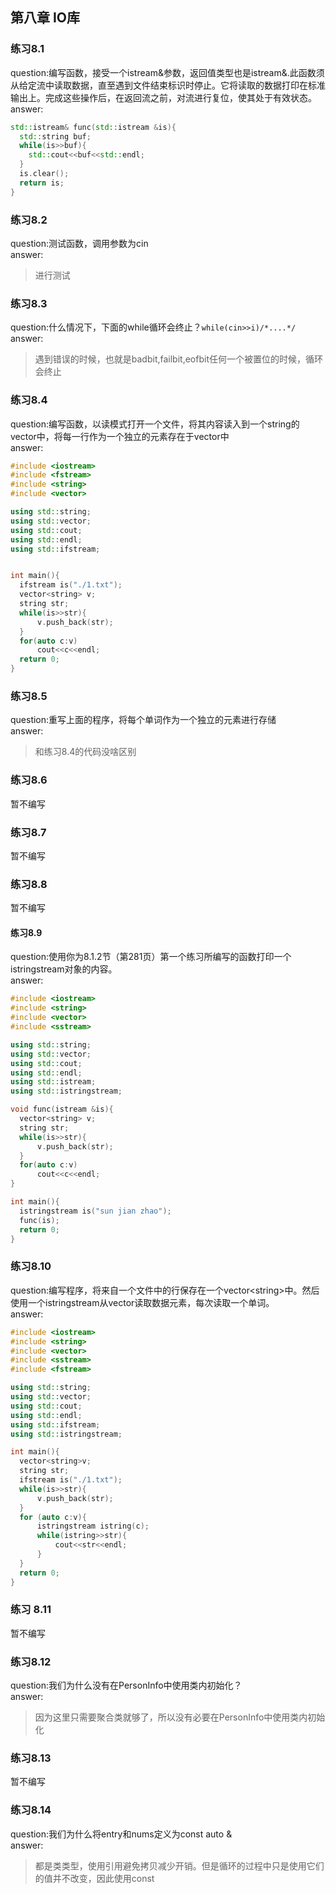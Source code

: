 ## 第八章 IO库
### 练习8.1
  question:编写函数，接受一个istream&参数，返回值类型也是istream&.此函数须从给定流中读取数据，直至遇到文件结束标识时停止。它将读取的数据打印在标准输出上。完成这些操作后，在返回流之前，对流进行复位，使其处于有效状态。   
  answer:   
  ```cpp
  std::istream& func(std::istream &is){
    std::string buf;
    while(is>>buf){
      std::cout<<buf<<std::endl;
    }
    is.clear();
    return is;
  }
  ```
  
### 练习8.2
  question:测试函数，调用参数为cin   
  answer:  
  >进行测试

### 练习8.3
  question:什么情况下，下面的while循环会终止？`while(cin>>i)/*....*/`   
  answer:  
  >遇到错误的时候，也就是badbit,failbit,eofbit任何一个被置位的时候，循环会终止

### 练习8.4
  question:编写函数，以读模式打开一个文件，将其内容读入到一个string的vector中，将每一行作为一个独立的元素存在于vector中  
  answer:  
  ```cpp
  #include <iostream>
#include <fstream>
#include <string>
#include <vector>

using std::string;
using std::vector;
using std::cout;
using std::endl;
using std::ifstream;


int main(){
    ifstream is("./1.txt");
    vector<string> v;
    string str;
    while(is>>str){
        v.push_back(str);
    }
    for(auto c:v)
        cout<<c<<endl;
    return 0;
}
```

### 练习8.5
  question:重写上面的程序，将每个单词作为一个独立的元素进行存储  
  answer:  
  >和练习8.4的代码没啥区别

### 练习8.6
  暂不编写

### 练习8.7
  暂不编写

### 练习8.8
  暂不编写

#### 练习8.9
  question:使用你为8.1.2节（第281页）第一个练习所编写的函数打印一个istringstream对象的内容。  
  answer:  
  ```cpp
  #include <iostream>
#include <string>
#include <vector>
#include <sstream>

using std::string;
using std::vector;
using std::cout;
using std::endl;
using std::istream;
using std::istringstream;

void func(istream &is){
    vector<string> v;
    string str;
    while(is>>str){
        v.push_back(str);
    }
    for(auto c:v)
        cout<<c<<endl;
}

int main(){
    istringstream is("sun jian zhao");
    func(is);
    return 0;
}
```

### 练习8.10
  question:编写程序，将来自一个文件中的行保存在一个vector\<string\>中。然后使用一个istringstream从vector读取数据元素，每次读取一个单词。  
  answer:  
  ```cpp
  #include <iostream>
#include <string>
#include <vector>
#include <sstream>
#include <fstream>

using std::string;
using std::vector;
using std::cout;
using std::endl;
using std::ifstream;
using std::istringstream;

int main(){
    vector<string>v;
    string str;
    ifstream is("./1.txt");
    while(is>>str){
        v.push_back(str);
    }
    for (auto c:v){
        istringstream istring(c);
        while(istring>>str){
            cout<<str<<endl;
        }
    }
    return 0;
}
  ```
  
### 练习 8.11
  暂不编写
  
### 练习8.12
  question:我们为什么没有在PersonInfo中使用类内初始化？   
  answer:  
  >因为这里只需要聚合类就够了，所以没有必要在PersonInfo中使用类内初始化

### 练习8.13
  暂不编写

### 练习8.14
  question:我们为什么将entry和nums定义为const auto &  
  answer:  
  >都是类类型，使用引用避免拷贝减少开销。但是循环的过程中只是使用它们的值并不改变，因此使用const 



